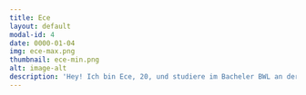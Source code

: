 ```yaml
---
title: Ece
layout: default
modal-id: 4
date: 0000-01-04
img: ece-max.png
thumbnail: ece-min.png
alt: image-alt
description: 'Hey! Ich bin Ece, 20, und studiere im Bacheler BWL an der TU München. Seit einem Jahr bin ich auch Teil vom Projekt TownBee. Mir macht besonders die Interaktion mit Geflüchteten Spaß und ich finde es wichtig, dass man sich aktiv in die Probleme unsere Gesellschaft engagieren soll und nicht nur als Zuschauer bleibt. Außerdem ist mir das Imkern etwas ganz Neues, worüber ich auf jeden Fall Erfahrungen sammeln möchte!'
---
```

